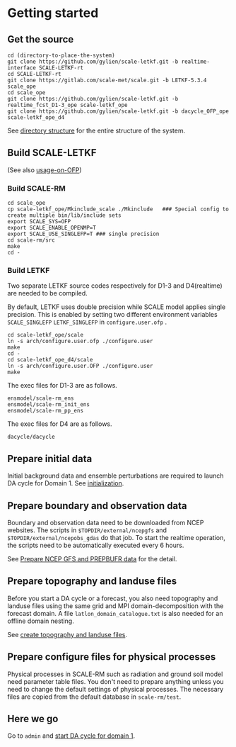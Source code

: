 # Getting started

## Get the source

```
cd (directory-to-place-the-system) 
git clone https://github.com/gylien/scale-letkf.git -b realtime-interface SCALE-LETKF-rt
cd SCALE-LETKF-rt
git clone https://gitlab.com/scale-met/scale.git -b LETKF-5.3.4 scale_ope
cd scale_ope
git clone https://github.com/gylien/scale-letkf.git -b realtime_fcst_D1-3_ope scale-letkf_ope 
git clone https://github.com/gylien/scale-letkf.git -b dacycle_OFP_ope  scale-letkf_ope_d4
```
See [directory structure](directory-structure.md) for the entire structure of the system.

## Build SCALE-LETKF

(See also [usage-on-OFP](https://github.com/gylien/scale-letkf/wiki/Usage-on-OFP))

### Build SCALE-RM

```
cd scale_ope
cp scale-letkf_ope/Mkinclude_scale ./Mkinclude   ### Special config to create multiple bin/lib/include sets
export SCALE_SYS=OFP
export SCALE_ENABLE_OPENMP=T 
export SCALE_USE_SINGLEFP=T ### single precision 
cd scale-rm/src
make 
cd -
```

### Build LETKF

Two separate LETKF source codes respectively for D1-3 and D4(realtime) are needed to be compiled.

By default, LETKF uses double precision while SCALE model applies single precision. 
This is enabled by setting two different environment variables `SCALE_SINGLEFP` `LETKF_SINGLEFP` in `configure.user.ofp` . 

```
cd scale-letkf_ope/scale
ln -s arch/configure.user.ofp ./configure.user 
make 
cd -
cd scale-letkf_ope_d4/scale
ln -s arch/configure.user.OFP ./configure.user
make 
```
The exec files for D1-3 are as follows.  
```
ensmodel/scale-rm_ens
ensmodel/scale-rm_init_ens
ensmodel/scale-rm_pp_ens
```
The exec files for D4 are as follows.  
```
dacycle/dacycle
```

## Prepare initial data

Initial background data and ensemble perturbations are required to launch DA cycle for Domain 1.
See [initialization](initialize.md).

## Prepare boundary and observation data

Boundary and observation data need to be downloaded from NCEP websites. The scripts in `$TOPDIR/external/ncepgfs` and `$TOPDIR/external/ncepobs_gdas` do that job. To start the realtime operation, the scripts need to be automatically executed every 6 hours. 

See [Prepare NCEP GFS and PREPBUFR data](prepare-ncep-gfs-and-prepbufr-data.md) for the detail. 

## Prepare topography and landuse files 

Before you start a DA cycle or a forecast, you also need topography and landuse files using the same grid and MPI domain-decomposition with the forecast domain. A file `latlon_domain_catalogue.txt` is also needed for an offline domain nesting.

See [create topography and landuse files](create-topography-and-landuse-files.md).

## Prepare configure files for physical processes 
Physical processes in SCALE-RM such as radiation and ground soil model need parameter table files. 
You don't need to prepare anything unless you need to change the default settings of physical processes.
The necessary files are copied from the default database in `scale-rm/test`. 

## Here we go
Go to `admin` and [start DA cycle for domain 1](control.md).  

